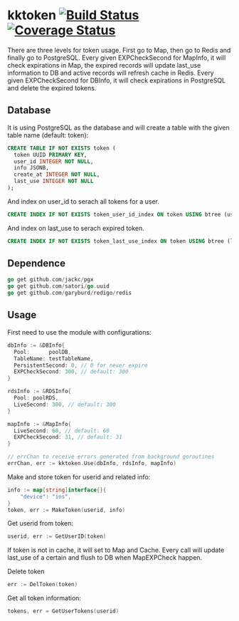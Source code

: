 # kktoken [![Build Status][ci-img]][ci] [![Coverage Status][cov-img]][cov]

There are three levels for token usage. First go to Map, then go to Redis and finally go to PostgreSQL. Every given EXPCheckSecond for MapInfo, it will check expirations in Map, the expired records will update last_use information to DB and active records will refresh cache in Redis. Every given EXPCheckSecond for DBInfo, it will check expirations in PostgreSQL and delete the expired tokens.

## Database

It is using PostgreSQL as the database and will create a table with the given table name (default: token):

```sql
CREATE TABLE IF NOT EXISTS token (
  token UUID PRIMARY KEY,
  user_id INTEGER NOT NULL,
  info JSONB,
  create_at INTEGER NOT NULL,
  last_use INTEGER NOT NULL
);
```

And index on user_id to serach all tokens for a user.

```sql
CREATE INDEX IF NOT EXISTS token_user_id_index ON token USING btree (user_id);
```

And index on last_use to serach expired token.

```sql
CREATE INDEX IF NOT EXISTS token_last_use_index ON token USING btree (last_use);
```

## Dependence

```Go
go get github.com/jackc/pgx
go get github.com/satori/go.uuid
go get github.com/garyburd/redigo/redis
```

## Usage

First need to use the module with configurations:

```Go
dbInfo := &DBInfo{
  Pool:      poolDB,
  TableName: testTableName,
  PersistentSecond: 0, // 0 for never expire
  EXPCheckSecond: 300, // default: 300
}

rdsInfo := &RDSInfo{
  Pool: poolRDS,
  LiveSecond: 300, // default: 300
}

mapInfo := &MapInfo{
  LiveSecond: 60, // default: 60
  EXPCheckSecond: 31, // default: 31
}

// errChan to receive errors generated from background goroutines
errChan, err := kktoken.Use(dbInfo, rdsInfo, mapInfo)
```

Make and store token for userid and related info:

```Go
info := map[string]interface{}{
	"device": "ios",
}
token, err := MakeToken(userid, info)
```

Get userid from token:

```Go
userid, err := GetUserID(token)
```

If token is not in cache, it will set to Map and Cache. Every call will update last_use of a certain and flush to DB when MapEXPCheck happen.

Delete token

```Go
err := DelToken(token)
```

Get all token information:

```Go
tokens, err = GetUserTokens(userid)
```

[ci-img]: https://travis-ci.org/drkaka/kktoken.svg?branch=master
[ci]: https://travis-ci.org/drkaka/kktoken
[cov-img]: https://coveralls.io/repos/github/drkaka/kktoken/badge.svg?branch=master
[cov]: https://coveralls.io/github/drkaka/kktoken?branch=master